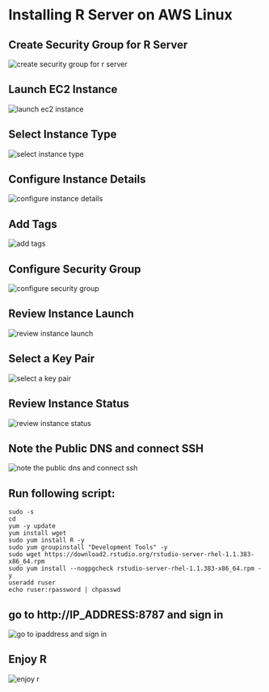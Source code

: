 # Installing R Server on AWS Linux
## Create Security Group for R Server
![create security group for r server](https://user-images.githubusercontent.com/33963568/33333382-b47230ac-d434-11e7-8170-74bf6ca9671a.png)

## Launch EC2 Instance
![launch ec2 instance](https://user-images.githubusercontent.com/33963568/33333398-bda5a726-d434-11e7-9330-199f2efbe5da.png)

## Select Instance Type
![select instance type](https://user-images.githubusercontent.com/33963568/33333411-c5555c0a-d434-11e7-9897-888847948fd9.png)

## Configure Instance Details
![configure instance details](https://user-images.githubusercontent.com/33963568/33333419-cf177124-d434-11e7-8b62-12f23cbe4b87.png)

## Add Tags
![add tags](https://user-images.githubusercontent.com/33963568/33333430-d7d48afe-d434-11e7-96f1-e8a4a354b1a5.png)

## Configure Security Group
![configure security group](https://user-images.githubusercontent.com/33963568/33333444-dd85c5c6-d434-11e7-8d4c-bde64efdaa31.png)

## Review Instance Launch
![review instance launch](https://user-images.githubusercontent.com/33963568/33333452-e5d80aae-d434-11e7-960a-bef5fcdef446.png)

## Select a Key Pair
![select a key pair](https://user-images.githubusercontent.com/33963568/33333464-ec6813dc-d434-11e7-90a5-3bef609bf8b2.png)

## Review Instance Status
![review instance status](https://user-images.githubusercontent.com/33963568/33333479-f3beb8de-d434-11e7-8a0d-c2c95b85ff83.png)

## Note the Public DNS and connect SSH
![note the public dns and connect ssh](https://user-images.githubusercontent.com/33963568/33333494-faa0c0f2-d434-11e7-8cc6-32cd07a70398.png)

## Run following script:
```
sudo -s
cd
yum -y update
yum install wget
sudo yum install R -y
sudo yum groupinstall "Development Tools" -y
sudo wget https://download2.rstudio.org/rstudio-server-rhel-1.1.383-x86_64.rpm
sudo yum install --nogpgcheck rstudio-server-rhel-1.1.383-x86_64.rpm -y
useradd ruser
echo ruser:rpassword | chpasswd
```

## go to http://IP_ADDRESS:8787 and sign in
![go to ipaddress and sign in](https://user-images.githubusercontent.com/33963568/33333512-0494d864-d435-11e7-82fd-222b6a5ffb21.png)

## Enjoy R
![enjoy r](https://user-images.githubusercontent.com/33963568/33333516-0924123c-d435-11e7-8edc-fde3a168bed7.png)







